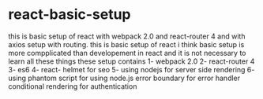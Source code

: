# react-basic-setup
this is basic setup of react with webpack 2.0 and react-router 4 and with axios setup with routing.
this is basic setup of react
i think basic setup is more compplicated than developement in react
and it is not necessary to learn all these things
these setup contains
1- webpack 2.0
2- react-router 4
3- es6
4- react- helmet for seo
5- using nodejs for server side rendering
6- using phantom script for using node.js
error boundary for error handler
conditional rendering for authentication
